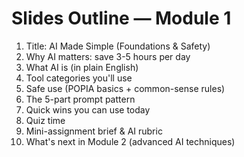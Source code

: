 # Slides Outline — Module 1

1. Title: AI Made Simple (Foundations & Safety)
2. Why AI matters: save 3-5 hours per day
3. What AI is (in plain English)
4. Tool categories you'll use
5. Safe use (POPIA basics + common-sense rules)
6. The 5-part prompt pattern
7. Quick wins you can use today
8. Quiz time
9. Mini-assignment brief & AI rubric
10. What's next in Module 2 (advanced AI techniques)
